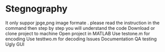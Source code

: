 # Stegnography
 It only suppor jpge,png image formate . 
 please read the instruction in the command then step by step you will understand the code
 Download or clone project to machine 
 Open project in MATLAB
 Use testone.m for encoding 
 Use testtwo.m for decoding
 Issues Documentation
 QA testing
 Ugly GUI
